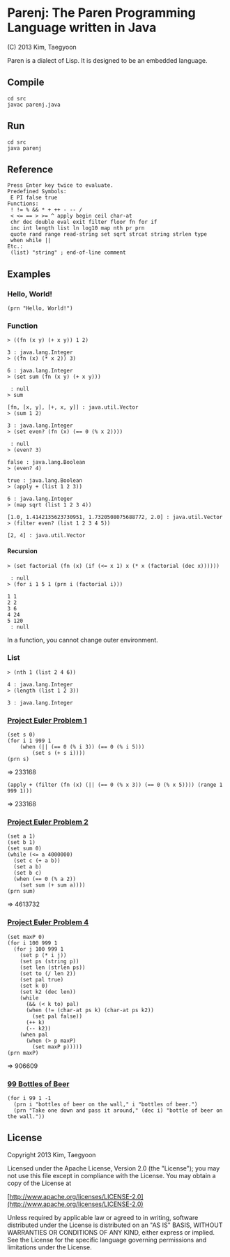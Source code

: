 # Parenj: The Paren Programming Language written in Java #

(C) 2013 Kim, Taegyoon

Paren is a dialect of Lisp. It is designed to be an embedded language.

## Compile ##
```
cd src
javac parenj.java
```

## Run ##
```
cd src
java parenj
```

## Reference ##
```
Press Enter key twice to evaluate.
Predefined Symbols:
 E PI false true
Functions:
 ! != % && * + ++ - -- /
 < <= == > >= ^ apply begin ceil char-at
 chr dec double eval exit filter floor fn for if
 inc int length list ln log10 map nth pr prn
 quote rand range read-string set sqrt strcat string strlen type
 when while ||
Etc.:
 (list) "string" ; end-of-line comment
```

## Examples ##
### Hello, World! ###
```
(prn "Hello, World!")
```

### Function ###
```
> ((fn (x y) (+ x y)) 1 2)

3 : java.lang.Integer
> ((fn (x) (* x 2)) 3)

6 : java.lang.Integer
> (set sum (fn (x y) (+ x y)))

 : null
> sum

[fn, [x, y], [+, x, y]] : java.util.Vector
> (sum 1 2)

3 : java.lang.Integer
> (set even? (fn (x) (== 0 (% x 2))))

 : null
> (even? 3)

false : java.lang.Boolean
> (even? 4)

true : java.lang.Boolean
> (apply + (list 1 2 3))
  
6 : java.lang.Integer
> (map sqrt (list 1 2 3 4))
  
[1.0, 1.4142135623730951, 1.7320508075688772, 2.0] : java.util.Vector
> (filter even? (list 1 2 3 4 5))
  
[2, 4] : java.util.Vector
```

#### Recursion ####
```
> (set factorial (fn (x) (if (<= x 1) x (* x (factorial (dec x))))))

 : null
> (for i 1 5 1 (prn i (factorial i)))

1 1
2 2
3 6
4 24
5 120
 : null
```

In a function, you cannot change outer environment.

### List ###
```
> (nth 1 (list 2 4 6))
  
4 : java.lang.Integer
> (length (list 1 2 3))
  
3 : java.lang.Integer
```

### [Project Euler Problem 1](http://projecteuler.net/problem=1) ###
```
(set s 0)
(for i 1 999 1
    (when (|| (== 0 (% i 3)) (== 0 (% i 5)))
        (set s (+ s i))))
(prn s)
```
=> 233168

```
(apply + (filter (fn (x) (|| (== 0 (% x 3)) (== 0 (% x 5)))) (range 1 999 1)))
```
=> 233168

### [Project Euler Problem 2](http://projecteuler.net/problem=2) ###
```
(set a 1)
(set b 1)
(set sum 0)
(while (<= a 4000000)
  (set c (+ a b))
  (set a b)
  (set b c)
  (when (== 0 (% a 2))
    (set sum (+ sum a))))
(prn sum)
```
=> 4613732

### [Project Euler Problem 4](http://projecteuler.net/problem=4) ###
```
(set maxP 0)
(for i 100 999 1
  (for j 100 999 1	
    (set p (* i j))
    (set ps (string p))
    (set len (strlen ps))
    (set to (/ len 2))
    (set pal true)
    (set k 0)
    (set k2 (dec len))
    (while
      (&& (< k to) pal)
	  (when (!= (char-at ps k) (char-at ps k2))
		(set pal false))
	  (++ k)
	  (-- k2))
	(when pal
	  (when (> p maxP)
		(set maxP p)))))
(prn maxP)
```
=> 906609

### [99 Bottles of Beer](http://en.wikipedia.org/wiki/99_Bottles_of_Beer) ###
```
(for i 99 1 -1
  (prn i "bottles of beer on the wall," i "bottles of beer.")
  (prn "Take one down and pass it around," (dec i) "bottle of beer on the wall."))
```

## License ##

   Copyright 2013 Kim, Taegyoon

   Licensed under the Apache License, Version 2.0 (the "License");
   you may not use this file except in compliance with the License.
   You may obtain a copy of the License at

   [http://www.apache.org/licenses/LICENSE-2.0](http://www.apache.org/licenses/LICENSE-2.0)

   Unless required by applicable law or agreed to in writing, software
   distributed under the License is distributed on an "AS IS" BASIS,
   WITHOUT WARRANTIES OR CONDITIONS OF ANY KIND, either express or implied.
   See the License for the specific language governing permissions and
   limitations under the License.
